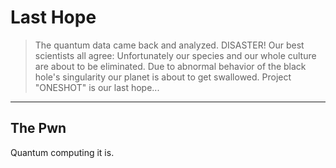 # Last Hope


> The quantum data came back and analyzed. DISASTER! Our best scientists all agree: Unfortunately our species and our whole culture are about to be eliminated. Due to abnormal behavior of the black hole's singularity our planet is about to get swallowed. Project "ONESHOT" is our last hope...

---
## The Pwn

Quantum computing it is.
